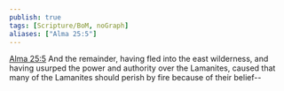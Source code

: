 ```yaml
---
publish: true
tags: [Scripture/BoM, noGraph]
aliases: ["Alma 25:5"]
---
```

[Alma 25:5](https://churchofjesuschrist.org/study/scriptures/bofm/alma/25?lang=eng&id=p5#p5) And the remainder, having fled into the east wilderness, and having usurped the power and authority over the Lamanites, caused that many of the Lamanites should perish by fire because of their belief--
